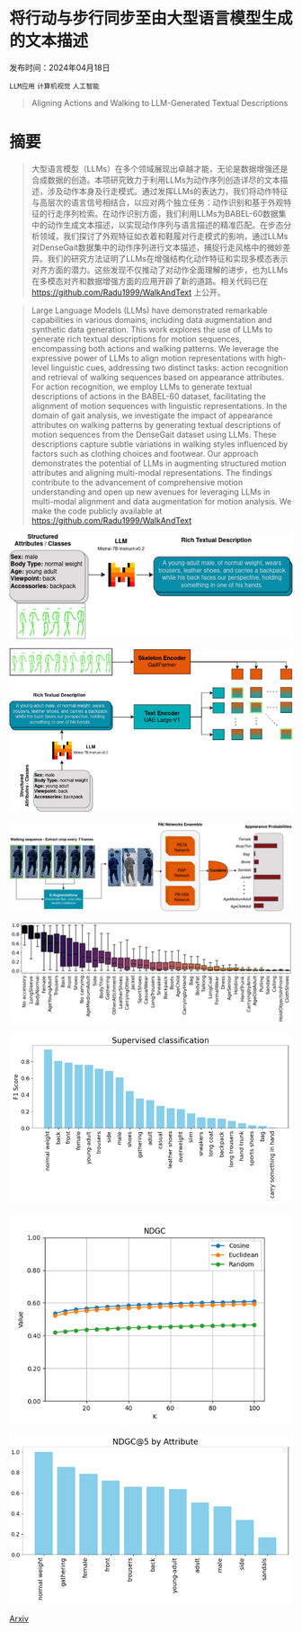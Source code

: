 # 将行动与步行同步至由大型语言模型生成的文本描述

发布时间：2024年04月18日

`LLM应用` `计算机视觉` `人工智能`

> Aligning Actions and Walking to LLM-Generated Textual Descriptions

# 摘要

> 大型语言模型（LLMs）在多个领域展现出卓越才能，无论是数据增强还是合成数据的创造。本项研究致力于利用LLMs为动作序列创造详尽的文本描述，涉及动作本身及行走模式。通过发挥LLMs的表达力，我们将动作特征与高层次的语言信号相结合，以应对两个独立任务：动作识别和基于外观特征的行走序列检索。在动作识别方面，我们利用LLMs为BABEL-60数据集中的动作生成文本描述，以实现动作序列与语言描述的精准匹配。在步态分析领域，我们探讨了外观特征如衣着和鞋履对行走模式的影响，通过LLMs对DenseGait数据集中的动作序列进行文本描述，捕捉行走风格中的微妙差异。我们的研究方法证明了LLMs在增强结构化动作特征和实现多模态表示对齐方面的潜力。这些发现不仅推动了对动作全面理解的进步，也为LLMs在多模态对齐和数据增强方面的应用开辟了新的道路。相关代码已在 https://github.com/Radu1999/WalkAndText 上公开。

> Large Language Models (LLMs) have demonstrated remarkable capabilities in various domains, including data augmentation and synthetic data generation. This work explores the use of LLMs to generate rich textual descriptions for motion sequences, encompassing both actions and walking patterns. We leverage the expressive power of LLMs to align motion representations with high-level linguistic cues, addressing two distinct tasks: action recognition and retrieval of walking sequences based on appearance attributes. For action recognition, we employ LLMs to generate textual descriptions of actions in the BABEL-60 dataset, facilitating the alignment of motion sequences with linguistic representations. In the domain of gait analysis, we investigate the impact of appearance attributes on walking patterns by generating textual descriptions of motion sequences from the DenseGait dataset using LLMs. These descriptions capture subtle variations in walking styles influenced by factors such as clothing choices and footwear. Our approach demonstrates the potential of LLMs in augmenting structured motion attributes and aligning multi-modal representations. The findings contribute to the advancement of comprehensive motion understanding and open up new avenues for leveraging LLMs in multi-modal alignment and data augmentation for motion analysis. We make the code publicly available at https://github.com/Radu1999/WalkAndText

![将行动与步行同步至由大型语言模型生成的文本描述](../../../paper_images/2404.12192/gaitclip-diagram.drawio.png)

![将行动与步行同步至由大型语言模型生成的文本描述](../../../paper_images/2404.12192/gaitclip-diagram2.drawio.png)

![将行动与步行同步至由大型语言模型生成的文本描述](../../../paper_images/2404.12192/GaitCLIP-annotation.drawio.png)

![将行动与步行同步至由大型语言模型生成的文本描述](../../../paper_images/2404.12192/features.png)

![将行动与步行同步至由大型语言模型生成的文本描述](../../../paper_images/2404.12192/classif.png)

![将行动与步行同步至由大型语言模型生成的文本描述](../../../paper_images/2404.12192/ndgc.png)

![将行动与步行同步至由大型语言模型生成的文本描述](../../../paper_images/2404.12192/per_feature.png)

[Arxiv](https://arxiv.org/abs/2404.12192)